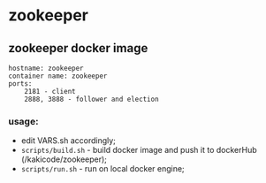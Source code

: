 # zookeeper

## zookeeper docker image
```
hostname: zookeeper 
container name: zookeeper 
ports:
	2181 - client
	2888, 3888 - follower and election
```
### usage:

- edit VARS.sh accordingly;
- ``` scripts/build.sh ``` - build docker image and push it to dockerHub (/kakicode/zookeeper);
- ``` scripts/run.sh ``` - run on local docker engine;

